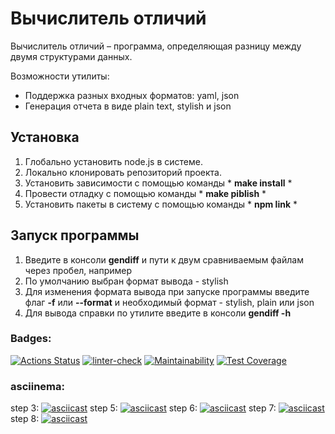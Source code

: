 Вычислитель отличий
===================
Вычислитель отличий – программа, определяющая разницу между двумя структурами данных.

Возможности утилиты:
* Поддержка разных входных форматов: yaml, json
* Генерация отчета в виде plain text, stylish и json

Установка
-------------
1. Глобально установить node.js в системе. 
2. Локально клонировать репозиторий проекта.
3. Установить зависимости с помощью команды * **make install** *
4. Провести отладку с помощью команды * **make piblish** *
5. Установить пакеты в систему с помощью команды * **npm link** *

Запуск программы
-------------
1. Введите в консоли **gendiff** и пути к двум сравниваемым файлам через пробел, например
2. По умолчанию выбран формат вывода - stylish
3. Для изменения формата вывода при запуске программы введите флаг **-f** или **--format** и необходимый формат - stylish, plain или json
4. Для вывода справки по утилите введите в консоли **gendiff -h**

### Badges: ###
[![Actions Status](https://github.com/anisimova/frontend-project-lvl2/workflows/hexlet-check/badge.svg)](https://github.com/anisimova/frontend-project-lvl2/actions) [![linter-check](https://github.com/anisimova/frontend-project-lvl2/actions/workflows/linter-check.yml/badge.svg)](https://github.com/anisimova/frontend-project-lvl2/actions/workflows/linter-check.yml) [![Maintainability](https://api.codeclimate.com/v1/badges/ac156686841e9445fb67/maintainability)](https://codeclimate.com/github/anisimova/frontend-project-lvl2/maintainability) [![Test Coverage](https://api.codeclimate.com/v1/badges/ac156686841e9445fb67/test_coverage)](https://codeclimate.com/github/anisimova/frontend-project-lvl2/test_coverage)

### asciinema:  ###
step 3:
[![asciicast](https://asciinema.org/a/OAOEKViqJWkAM9nZP6LRhyeeQ.svg)](https://asciinema.org/a/OAOEKViqJWkAM9nZP6LRhyeeQ)
step 5:
[![asciicast](https://asciinema.org/a/dCMnZW2vSeaT90ogPuuXaYE8f.svg)](https://asciinema.org/a/dCMnZW2vSeaT90ogPuuXaYE8f)
step 6:
[![asciicast](https://asciinema.org/a/wokqWyrwiIycn9NnqLwG4kFR1.svg)](https://asciinema.org/a/wokqWyrwiIycn9NnqLwG4kFR1)
step 7:
[![asciicast](https://asciinema.org/a/LyeNzXgMAlzt3UZKYjxCy0Zpq.svg)](https://asciinema.org/a/LyeNzXgMAlzt3UZKYjxCy0Zpq)
step 8:
[![asciicast](https://asciinema.org/a/Kw8Dt1UVRjilH31phTtI5Q6QC.svg)](https://asciinema.org/a/Kw8Dt1UVRjilH31phTtI5Q6QC)
